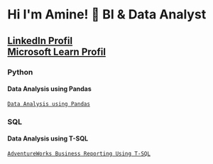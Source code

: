 
 <h1>Hi I'm Amine! 👋 BI & Data Analyst</h1>
 <h2><a href="https://www.linkedin.com/in/HarkaneAmine" target="_blank">LinkedIn Profil</a>
 <br><a href="https://learn.microsoft.com/en-us/users/amineharkane-6987/" target="_blank">Microsoft Learn Profil</a></h2>
 
 <h3> Python </h3>
 <h4> Data Analysis using Pandas </h4> 

[`Data Analysis using Pandas`](https://github.com/AmineHarkane/Pandas/blob/main/Data%20Analysis%20using%20Pandas.ipynb)

 <h3> SQL </h3>
 <h4> Data Analysis using T-SQL </h4>

[`AdventureWorks Business Reporting Using T-SQL`](https://github.com/HarkaneAmine/SQL/blob/main/T-SQL%20Project.ipynb)


<!--
**AmineHarkane/AmineHarkane** is a ✨ _special_ ✨ repository because its `README.md` (this file) appears on your GitHub profile.

Here are some ideas to get you started:

- 🔭 I’m currently working on ...
- 🌱 I’m currently learning ...
- 👯 I’m looking to collaborate on ...
- 🤔 I’m looking for help with ...
- 💬 Ask me about ...
- 📫 How to reach me: ...
- 😄 Pronouns: ...
- ⚡ Fun fact: ...
-->
